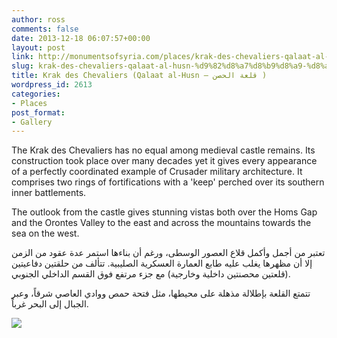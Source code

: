 ```yaml
---
author: ross
comments: false
date: 2013-12-18 06:07:57+00:00
layout: post
link: http://monumentsofsyria.com/places/krak-des-chevaliers-qalaat-al-husn-%d9%82%d8%a7%d8%b9%d8%a9-%d8%a7%d9%84%d8%ad%d8%b5%d9%86/
slug: krak-des-chevaliers-qalaat-al-husn-%d9%82%d8%a7%d8%b9%d8%a9-%d8%a7%d9%84%d8%ad%d8%b5%d9%86
title: Krak des Chevaliers (Qalaat al-Husn — قلعة الحصن )
wordpress_id: 2613
categories:
- Places
post_format:
- Gallery
---
```


The Krak des Chevaliers has no equal among medieval castle remains. Its construction took place over many decades yet it gives every appearance of a perfectly coordinated example of Crusader military architecture. It comprises two rings of fortifications with a 'keep' perched over its southern inner battlements.

The outlook from the castle gives stunning vistas both over the Homs Gap and the Orontes Valley to the east and across the mountains towards the sea on the west.


تعتبر من أجمل وأكمل قلاع العصور الوسطى، ورغم أن بناءها استمر عدة عقود من الزمن إلا أن مظهرها يغلب عليه طابع العمارة العسكرية الصليبية. تتألف من حلقتين دفاعيتين (قلعتين محصنتين داخلية وخارجية) مع جزء مرتفع فوق القسم الداخلي الجنوبي.




تتمتع القلعة بإطلالة مذهلة على محيطها، مثل فتحة حمص ووادي العاصي شرقاً، وعبر الجبال إلى البحر غرباً.


![](http://monumentsofsyria.com/nextgen-attach_to_post/preview/id--2704)
